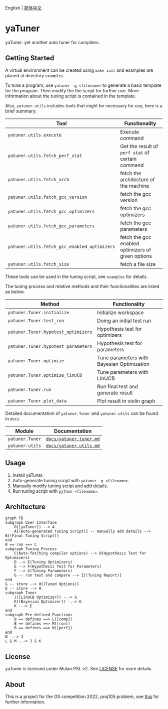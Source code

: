 English | [简体中文](README_CN.md)

# yaTuner

yaTuner: yet another auto tuner for compilers.

## Getting Started

A virtual environment can be created using `make init` and examples are placed at directory `examples`.

To tune a program, use `yatuner -g <filename>` to generate a basic template for the program. Then modify the the script for further use. More information about the tuning script is contained in the template.

Also, `yatuner.utils` includes tools that might be necessary for use, here is a brief summary:

| Tool                                         | Functionality                                     |
| -------------------------------------------- | ------------------------------------------------- |
| `yatuner.utils.execute`                      | Execute command                                   |
| `yatuner.utils.fetch_perf_stat`              | Get the result of `perf stat` of certain command  |
| `yatuner.utils.fetch_arch`                   | fetch the architecture of the machine             |
| `yatuner.utils.fetch_gcc_version`            | fetch the gcc version                             |
| `yatuner.utils.fetch_gcc_optimizers`         | fetch the gcc optimizers                          |
| `yatuner.utils.fetch_gcc_parameters`         | fetch the gcc parameters                          |
| `yatuner.utils.fetch_gcc_enabled_optimizers` | fetch the gcc enabled optimizers of given options |
| `yatuner.utils.fetch_size`                   | fetch a file size                                 |

These tools can be used in the tuning script, see `examples` for details.

The tuning process and relative methods and their functionalities are listed as below.

| Method                              | Functionality                              |
| ----------------------------------- | ------------------------------------------ |
| `yatuner.Tuner.initialize`          | Initialize workspace                       |
| `yatuner.Tuner.test_run`            | Doing an initial test run                  |
| `yatuner.Tuner.hypotest_optimizers` | Hypothesis test for optimizers             |
| `yatuner.Tuner.hypotest_parameters` | Hypothesis test for parameters             |
| `yatuner.Tuner.optimize`            | Tune parameters with Bayesian Optimization |
| `yatuner.Tuner.optimize_linUCB`     | Tune parameters with LinUCB                |
| `yatuner.Tuner.run`                 | Run final test and generate result         |
| `yatuner.Tuner.plot_data`           | Plot result in violin graph                |

Detailed documentation of `yatuner.Tuner` and `yatuner.utils` can be found in `docs`.

| Module          | Documentation                                    |
| --------------- | ------------------------------------------------ |
| `yatuner.Tuner` | [`docs/yatuner.tuner.md`](docs/yatuner.tuner.md) |
| `yatuner.utils` | [`docs/yatuner.utils.md`](docs/yatuner.utils.md) |

## Usage

1. Install yaTuner.
2. Auto-generate tuning script with `yatuner -g <filename>`.
3. Manually modify tuning script and add details.
4. Run tuning script with `python <filename>`.

## Architecture

```mermaid
graph TB
subgraph User Interface
    O([yaTuner]) --> A
    A[(Auto-generated Tuning Script)] -- manually add details --> B[(Final Tuning Script)]
end
B == run ==> C
subgraph Tuning Process
    C(Auto-fetching compiler options) --> D(Hypothesis Test for Optimizers) 
    D --> E(Tuning Optimizers)
    E --> F(Hypothesis Test for Parameters)
    F --> G(Tuning Parameters)
    G -- run test and compare --> I[(Tuning Report)]
end
G -- store --> H[(Tuned Options)]
E -- store --> H
subgraph Tuner
    J([LinUCB Optimizer]) -.-> G
    K([Bayesian Optimizer]) -.-> G
    K -.-> E
end
subgraph Pre-defined Functions
    B == defines ==> L([comp])
    B == defines ==> M([run])
    B == defines ==> N([perf])
end
N -.-> J
L & M -.-> J & K
```

## License

yaTuner is licensed under Mulan PSL v2. See [LICENSE](LICENSE) for more details.

## About

This is a project for the OS competition 2022, proj105 problem, see [this](https://github.com/oscomp/proj105-auto-tune-for-compiler) for further information.
